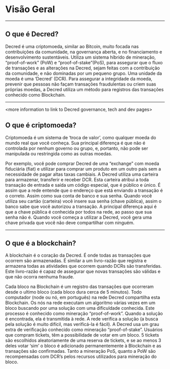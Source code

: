 # **Visão Geral**

---

## <i class="fa icon-decred_symbol"></i> **O que é Decred?**
Decred é uma criptomoeda, similar ao Bitcoin, muito focada nas contribuições da comunidade, na governança aberta, e no financiamento e desenvolvimento sustentáveis. Utiliza um sistema híbrido de mineração, “proof-of-work” (PoW) e “proof-of-stake”(PoS), para assegurar que o fluxo de transações e as alterações na Decred, sejam feitas com a contribuição da comunidade, e não dominadas por um pequeno grupo. Uma unidade da moeda é uma ‘Decred’ (DCR). Para assegurar a integridade da moeda, prevenir que pessoas não façam transações fraudulentas ou criem suas próprias moedas, a Decred utiliza um método para registros das transações conhecido como Blockchain.

---

<more information to link to Decred governance, tech and dev pages>

## <i class="fa icon-cryptocurrency fa-lg"></i> **O que é criptomoeda?**
Criptomoeda é um sistema de ‘troca de valor’, como qualquer moeda do mundo real que você conheça. Sua principal diferença é que não é controlada por nenhum governo ou grupo, e, portanto, não pode ser manipulada ou restringida como as outras moedas.

Por exemplo, você pode comprar Decred de uma “exchange” com moeda fiduciária (fiat) e utilizar para comprar um produto em um outro país sem a necessidade de pagar altas taxas cambiais. A Decred utiliza uma carteira para armazenar, transferir e receber DCR. Esta carteira atribui a toda transação de entrada e saída um código especial, que é público e único. É assim que a rede entende que o endereço que está enviando a transação é o correto. Assim como sua conta de banco e sua senha. Quando você utiliza seu cartão (carteira) você insere sua senha (chave pública), assim o banco sabe que você autorizou a transação. A principal diferença aqui é que a chave pública é conhecida por todos na rede, ao passo que sua senha não é. Quando você começa a utilizar a Decred, você gera uma chave privada que você não deve compartilhar com ninguém.

---

## <i class="fa icon-block fa-lg"></i> **O que é a blockchain?**
A blockchain é o coração da Decred. É onde todas as transações que ocorrem são armazenadas. É similar a um livro-razão que registra e armazena todas as atividades que ocorrem quando DCRs são transferidas. Este livro-razão é capaz de assegurar que novas transações são válidas e que não ocorra nenhuma fraude.

Cada bloco na Blockchain é um registro das transações que ocorreram desde o ultimo bloco (cada bloco dura cerca de 5 minutos). Todo computador (node ou nó, em português) na rede Decred compartilha esta Blockchain. Os nós na rede executam um algoritmo várias vezes em um bloco buscando por uma solução com uma dificuldade conhecida. Este processo é conhecido como mineração “proof-of-work”. Quando a solução é encontrada, ela é transmitida à rede. A rede verifica a solução (a busca pela solução é muito difícil, mas verificá-la é fácil). A Decred usa um grau extra de verificação conhecido como mineração “proof-of-stake”. Usuários que compram tickets, têm a possibilidade de votar em um bloco. 5 tickets são escolhidos aleatoriamente de uma reserva de tickets, e se ao menos 3 deles votar ‘sim’ o bloco é adicionado permanentemente à Blockchain e as transações são confirmadas. Tanto a mineração PoS, quanto a PoW são recompensadas com DCR’s pelos recursos utilizados para mineração do bloco.

<More information section to link to PoW and PoS guides>

